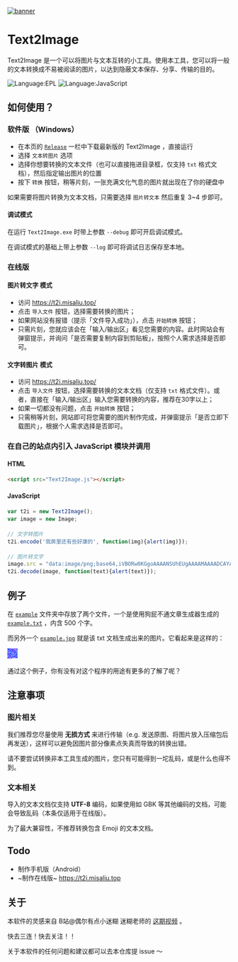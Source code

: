 [![banner](https://z3.ax1x.com/2021/04/06/c3elOH.png)](https://imgtu.com/i/c3elOH)
# Text2Image

Text2Image 是一个可以将图片与文本互转的小工具。使用本工具，您可以将一般的文本转换成不易被阅读的图片，以达到隐蔽文本保存、分享、传输的目的。

![Language:EPL](https://img.shields.io/badge/Language-EPL-brightgreen)
![Language:JavaScript](https://img.shields.io/badge/Language-JavaScript-brightgreen)

## 如何使用？

### 软件版 （Windows）

- 在本页的 [`Release`](https://github.com/MisaLiu/Text2Image/releases) 一栏中下载最新版的 Text2Image ，直接运行
- 选择 `文本转图片` 选项
- 选择你想要转换的文本文件（也可以直接拖进目录框，仅支持 `txt` 格式文档），然后指定输出图片的位置
- 按下 `转换` 按钮，稍等片刻，一张充满文化气息的图片就出现在了你的硬盘中

如果需要将图片转换为文本文档，只需要选择 `图片转文本` 然后重复 3~4 步即可。

#### 调试模式

在运行 `Text2Image.exe` 时带上参数 `--debug` 即可开启调试模式。

在调试模式的基础上带上参数 `--log` 即可将调试日志保存至本地。

### 在线版

#### 图片转文字 模式

- 访问 https://t2i.misaliu.top/
- 点击 `导入文件` 按钮，选择需要转换的图片；
- 如果网站没有报错（提示「文件导入成功」），点击 `开始转换` 按钮；
- 只需片刻，您就应该会在「输入/输出区」看见您需要的内容。此时网站会有弹窗提示，并询问「是否需要复制内容到剪贴板」，按照个人需求选择是否即可。

#### 文字转图片 模式

- 访问 https://t2i.misaliu.top/
- 点击 `导入文件` 按钮，选择需要转换的文本文档（仅支持 `txt` 格式文件）。或者，直接在「输入/输出区」输入您需要转换的内容，推荐在30字以上；
- 如果一切都没有问题，点击 `开始转换` 按钮；
- 只需稍等片刻，网站即可将您需要的图片制作完成，并弹窗提示「是否立即下载图片」，根据个人需求选择是否即可。

### 在自己的站点内引入 JavaScript 模块并调用

#### HTML

```html
<script src="Text2Image.js"></script>
```

#### JavaScript

```js
var t2i = new Text2Image();
var image = new Image;

// 文字转图片
t2i.encode('我房里还有些好康的', function(img){alert(img)});

// 图片转文字
image.src = "data:image/png;base64,iVBORw0KGgoAAAANSUhEUgAAAAMAAAADCAYAAABWKLW/AAAAL0lEQVQYV2Osjfz/34qVgSFjIQMDo37a//+N/xkYOjiBHP6k//+vf2JgsFzNwAAAGJMN4Gg/pDYAAAAASUVORK5CYII=";
t2i.decode(image, function(text){alert(text)});
```

## 例子

在 [`example`](https://github.com/MisaLiu/Text2Image/tree/main/example) 文件夹中存放了两个文件，一个是使用狗屁不通文章生成器生成的 [`example.txt`](https://github.com/MisaLiu/Text2Image/blob/main/example/example.txt) ，内含 500 个字。

而另外一个 [`example.jpg`](https://github.com/MisaLiu/Text2Image/blob/main/example/example.jpg) 就是该 txt 文档生成出来的图片。它看起来是这样的：

![例子](https://raw.githubusercontent.com/MisaLiu/Text2Image/main/example/example.jpg)

通过这个例子，你有没有对这个程序的用途有更多的了解了呢？

## 注意事项

### 图片相关

我们推荐您尽量使用 **无损方式** 来进行传输（e.g. 发送原图、将图片放入压缩包后再发送），这样可以避免因图片部分像素点失真而导致的转换出错。

请不要尝试转换非本工具生成的图片，您只有可能得到一坨乱码，或是什么也得不到。

### 文本相关

导入的文本文档仅支持 **UTF-8** 编码，如果使用如 GBK 等其他编码的文档，可能会导致乱码（本条仅适用于在线版）。

为了最大兼容性，不推荐转换包含 Emoji 的文本文档。

## Todo

- 制作手机版（Android）
- ~制作在线版~ https://t2i.misaliu.top

## 关于

本软件的灵感来自 B站@偶尔有点小迷糊 迷糊老师的 [这期视频](https://www.bilibili.com/video/BV1Ai4y1V7rg) 。

快去三连！快去关注！！

关于本软件的任何问题和建议都可以去本仓库提 issue ～
